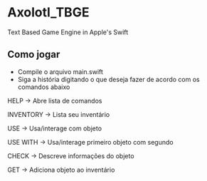 # Axolotl_TBGE

Text Based Game Engine in Apple's Swift

## Como jogar

* Compile o arquivo main.swift
* Siga a história digitando o que deseja fazer de acordo com os comandos abaixo

HELP -> Abre lista de comandos

INVENTORY -> Lista seu inventário

USE <objeto> -> Usa/interage com objeto
  
USE <objeto> WITH <objeto> -> Usa/interage primeiro objeto com segundo
  
CHECK <objeto> -> Descreve informações do objeto
  
GET <objeto> -> Adiciona objeto ao inventário
